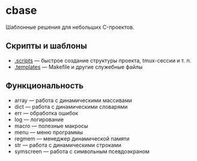 # cbase
Шаблонные решения для небольших C-проектов.

## Скрипты и шаблоны
 * [.scripts](.scripts) — быстрое создание структуры проекта, tmux-сессии и т. п.
 * [.templates](.templates) — Makefile и другие служебные файлы

## Функциональность
 * array — работа с динамическими массивами
 * dict — работа с динамическими словарями
 * err — обработка ошибок
 * log — логирование
 * macro — полезные макросы
 * menu — меню программы
 * regmem — менеджер динамической памяти
 * str — работа с динамическими строками
 * symscreen — работа с символьным псевдоэкраном
